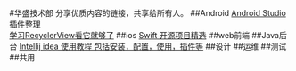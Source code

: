 #华盛技术部
分享优质内容的链接，共享给所有人。
##Android
[Android Studio插件整理](http://url.cn/28eHqTS)  
[学习RecyclerView看它就够了](https://github.com/CymChad/CymChad.github.io)
##ios
[Swift 开源项目精选](https://github.com/ipader/SwiftGuide/blob/master/Featured.md)
##web前端
##Java后台
[Intellij idea 使用教程 包括安装，配置，使用，插件等](http://wiki.jikexueyuan.com/project/intellij-idea-tutorial/)
##设计
##运维
##测试
##共用
